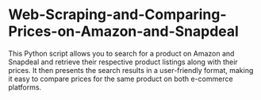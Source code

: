 # Web-Scraping-and-Comparing-Prices-on-Amazon-and-Snapdeal
This Python script allows you to search for a product on Amazon and Snapdeal and retrieve their respective product listings along with their prices. It then presents the search results in a user-friendly format, making it easy to compare prices for the same product on both e-commerce platforms.
